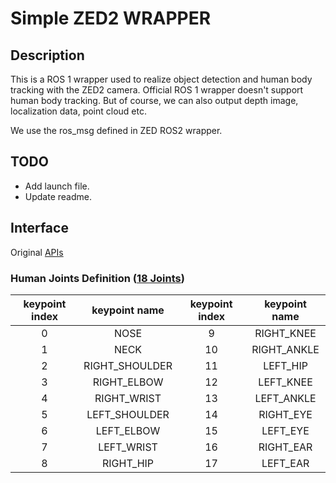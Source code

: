# Simple ZED2 WRAPPER

## Description
This is a ROS 1 wrapper used to realize object detection and human body tracking with the ZED2 camera. Official ROS 1 wrapper doesn't support human body tracking. But of course, we can also output depth image, localization data, point cloud etc.

We use the ros_msg defined in ZED ROS2 wrapper.

## TODO
- Add launch file.
- Update readme.


## Interface
Original [APIs](https://www.stereolabs.com/docs/api)


### Human Joints Definition ([18 Joints](https://www.stereolabs.com/docs/body-tracking))
| keypoint index |  keypoint name | keypoint index | keypoint name |
|:--------------:|:--------------:|:--------------:|:-------------:|
| 0              | NOSE           | 9              | RIGHT_KNEE    |
| 1              | NECK           | 10             | RIGHT_ANKLE   |
| 2              | RIGHT_SHOULDER | 11             | LEFT_HIP      |
| 3              | RIGHT_ELBOW    | 12             | LEFT_KNEE     |
| 4              | RIGHT_WRIST    | 13             | LEFT_ANKLE    |
| 5              | LEFT_SHOULDER  | 14             | RIGHT_EYE     |
| 6              | LEFT_ELBOW     | 15             | LEFT_EYE      |
| 7              | LEFT_WRIST     | 16             | RIGHT_EAR     |
| 8              | RIGHT_HIP      | 17             | LEFT_EAR      |
